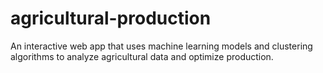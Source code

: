# agricultural-production
An interactive web app that uses machine learning models and clustering algorithms to analyze agricultural data and optimize production.

